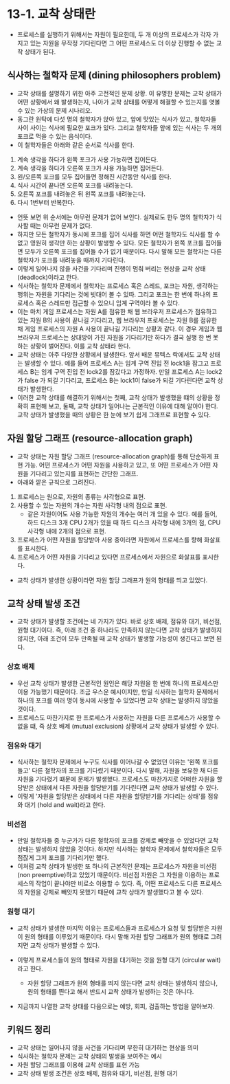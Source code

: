 # 13-1. 교착 상태란
- 프로세스를 실행하기 위해서는 자원이 필요한데, 두 개 이상의 프로세스가 각자 가지고 있는 자원을 무작정 기다린다면 그 어떤 프로세스도 더 이상 진행할 수 없는 교착 상태가 된다.

## 식사하는 철학자 문제 (dining philosophers problem)
- 교착 상태를 설명하기 위한 아주 고전적인 문제 상황. 이 유명한 문제는 교착 상태가 어떤 상황에서 왜 발생하는지, 나아가 교착 상태를 어떻게 해결할 수 있는지를 엿볼 수 있는 가상의 문제 시나리오.
- 동그란 원탁에 다섯 명의 철학자가 앉아 있고, 앞에 맛있는 식사가 있고, 철학자들 사이 사이는 식사에 필요한 포크가 있다. 그리고 철학자들 앞에 있는 식사는 두 개의 포크로 먹을 수 있는 음식이다.
- 이 철학자들은 아래와 같은 순서로 식사를 한다.
1. 계속 생각을 하다가 왼쪽 포크가 사용 가능하면 집어든다.
2. 계속 생각을 하다가 오른쪽 포크가 사용 가능하면 집어든다.
3. 왼/오른쪽 포크를 모두 집어들면 정해진 시간동안 식사를 한다.
4. 식사 시간이 끝나면 오른쪽 포크를 내려놓는다.
5. 오른쪽 포크를 내려놓은 뒤 왼쪽 포크를 내려놓는다.
6. 다시 1번부터 반복한다.
- 언뜻 보면 위 순서에는 아무런 문제가 없어 보인다. 실제로도 한두 명의 철학자가 식사할 때는 아무런 문제가 없다.
- 하지만 모든 철학자가 동시에 포크를 집어 식사를 하면 어떤 철학자도 식사를 할 수 없고 영원히 생각만 하는 상황이 발생할 수 있다. 모든 철학자가 왼쪽 포크를 집어들면 모두가 오른쪽 포크를 집어들
수가 없기 때문이다. 다시 말해 모든 철학자는 다른 철학자가 포크를 내려놓을 때까지 기다린다. 
- 이렇게 일어나지 않을 사건을 기다리며 진행이 멈춰 버리는 현상을 교착 상태(deadlock)이라고 한다.
- 식사하는 철학자 문제에서 철학자는 프로세스 혹은 스레드, 포크는 자원, 생각하는 행위는 자원을 기다리는 것에 빗대어 볼 수 있따. 그리고 포크는 한 번에 하나의 프로세스 혹은 스레드만 접근할 수
있으니 임계 구역이라 볼 수 있다.
- 이는 마치 게임 프로세스는 자원 A를 점유한 채 웹 브라우저 프로세스가 점유하고 있는 자원 B의 사용이 끝나길 기다리고, 웹 브라우저 프로세스는 자원 B를 점유한 채 게임 프로세스의 자원 A 사용이
끝나길 기다리는 상황과 같다. 이 경우 게임과 웹 브라우저 프로세스는 상대방이 가진 자원을 기다리기만 하다가 결국 실행 한 번 못하는 상황이 벌어진다. 이를 교착 상태라 한다.
- 교착 상태는 아주 다양한 상황에서 발생한다. 앞서 배운 뮤텍스 락에서도 교착 상태는 발생할 수 있다. 예를 들어 프로세스 A는 임계 구역 진입 전 lock1을 잠그고 프로세스 B는 임계 구역 진입 전
lock2를 잠갔다고 가정하자. 만일 프로세스 A는 lock2가 false 가 되길 기다리고, 프로세스 B는 lock1이 false가 되길 기다린다면 교착 상태가 발생한다.
- 이러한 교착 상태를 해결하기 위해서는 첫째, 교착 상태가 발생했을 떄의 상황을 정확히 표현해 보고, 둘째, 교착 상태가 일어나는 근본적인 이유에 대해 알아야 한다. 교착 상태가 발생했을 때의
상황은 한 눈에 보기 쉽게 그래프로 표현할 수 있다.

## 자원 할당 그래프 (resource-allocation graph)
- 교착 상태는 자원 할당 그래프 (resource-allocation graph)를 통해 단순하게 표현 가능. 어떤 프로세스가 어떤 자원을 사용하고 있고, 또 어떤 프로세스가 어떤 자원을 기다리고 있는지를 표현하는
간단한 그래프.
- 아래와 깥은 규칙으로 그려진다.
1. 프로세스는 원으로, 자원의 종류는 사각형으로 표현.
2. 사용할 수 있는 자원의 개수는 자원 사각형 내의 점으로 표현.
   - 같은 자원이어도 사용 가능한 자원의 개수는 여러 개 있을 수 있다. 예를 들어, 하드 디스크 3개 CPU 2개가 있을 때 하드 디스크 사각형 내에 3개의 점, CPU 사각형 내에 2개의 점으로 표현.
3. 프로세스가 어떤 자원을 할당받아 사용 중이라면 자원에서 프로세스를 향해 화살표를 표시한다.
4. 프로세스가 어떤 자원을 기다리고 있다면 프로세스에서 자원으로 화살표를 표시한다.
- 교착 상태가 발생한 상황이라면 자원 할당 그래프가 원의 형태를 띄고 있었다.

## 교착 상태 발생 조건
- 교착 상태가 발생할 조건에는 네 가지가 있다. 바로 상호 배제, 점유와 대기, 비선점, 원형 대기이다. 즉, 아래 조건 중 하나라도 만족하지 않는다면 교착 상태가 발생하지 않지만, 아래 조건이 모두
만족될 때 교착 상태가 발생할 가능성이 생긴다고 보면 된다.

### 상호 배제
- 우선 교착 상태가 발생한 근본적인 원인은 해당 자원을 한 번에 하나의 프로세스만 이용 가능했기 때문이다. 조금 우스운 예시이지만, 만일 식사하는 철학자 문제에서 하나의 포크를 여러 명이 동시에
사용할 수 있었다면 교착 상태는 발생하지 않았을 것이다.
- 프로세스도 마찬가지로 한 프로세스가 사용하는 자원을 다른 프로세스가 사용할 수 없을 떄, 즉 상호 배제 (mutual exclusion) 상황에서 교착 상태가 발생할 수 있다.

### 점유와 대기
- 식사하는 철학자 문제에서 누구도 식사를 이어나갈 수 없었던 이유는 '왼쪽 포크를 들고' 다른 철학자의 포크를 기다렸기 때문이다. 다시 말해, 자원을 보유한 채 다른 자원을 기다렸기 떄문에 문제가 
발생했다. 프로세스도 마찬가지로 어떠한 자원을 할당받은 상태에서 다른 자원을 할당받기를 기다린다면 교착 상태가 발생할 수 있다.
- 이렇게 '자원을 할당받은 상태에서 다른 자원을 할당받기를 기다리는 상태'를 점유와 대기 (hold and wait)라고 한다.

### 비선점
- 만일 철학자들 중 누군가가 다른 철학자의 포크를 강제로 빼앗을 수 있었다면 교착 상태는 발생하지 않았을 것이다. 하지만 식사하는 철학자 문제에서 철학자들은 모두 점잖게 그저 포크를 기다리기만 했다.
- 이처럼 교착 상태가 발생한 또 하나의 근본적인 문제는 프로세스가 자원을 비선점(non preemptive)하고 있었기 때문이다. 비선점 자원은 그 자원을 이용하는 프로세스의 작업이 끝나야만 비로소 이용할
수 있다. 즉, 어떤 프로세스도 다른 프로세스의 자원을 강제로 빼앗지 못했기 때문에 교착 상태가 발생했다고 볼 수 있다.

### 원형 대기
- 교착 상태가 발생한 마지막 이유는 프로세스들과 프로세스가 요청 및 할당받은 자원이 원의 형태를 이루었기 때문이다. 다시 말해 자원 할당 그래프가 원의 형태로 그려지면 교착 상태가 발생할 수 있다.
- 이렇게 프로세스들이 원의 형태로 자원을 대기하는 것을 원형 대기 (circular wait)라고 한다.
  - 자원 할당 그래프가 원의 형태를 띄지 않는다면 교착 상태는 발생하지 않으나, 원의 형태를 띈다고 해서 반드시 교착 상태가 발생하는 것은 아니다.


- 지금까지 나열한 교착 상태를 다음으로는 예방, 회피, 검출하는 방법을 알아보자.

## 키워드 정리
- 교착 상태는 일어나지 않을 사건을 기다리며 무한히 대기하는 현상을 의미
- 식사하는 철학자 문제는 교착 상태의 발생을 보여주는 예시
- 자원 할당 그래프를 이용해 교착 상태를 표현 가능
- 교착 상태 발생 조건은 상호 배제, 점유와 대기, 비선점, 원형 대기
